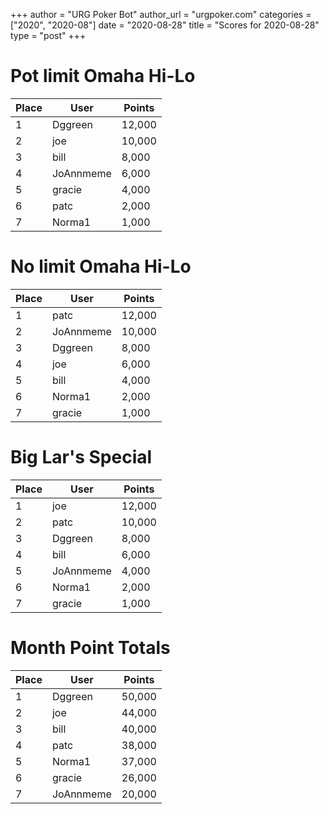 +++
author = "URG Poker Bot"
author_url = "urgpoker.com"
categories = ["2020", "2020-08"]
date = "2020-08-28"
title = "Scores for 2020-08-28"
type = "post"
+++
# Pot limit Omaha Hi-Lo

| Place | User | Points |
|-------|------|--------|
| 1 | Dggreen | 12,000 |
| 2 | joe | 10,000 |
| 3 | bill | 8,000 |
| 4 | JoAnnmeme | 6,000 |
| 5 | gracie | 4,000 |
| 6 | patc | 2,000 |
| 7 | Norma1 | 1,000 |

# No limit Omaha Hi-Lo

| Place | User | Points |
|-------|------|--------|
| 1 | patc | 12,000 |
| 2 | JoAnnmeme | 10,000 |
| 3 | Dggreen | 8,000 |
| 4 | joe | 6,000 |
| 5 | bill | 4,000 |
| 6 | Norma1 | 2,000 |
| 7 | gracie | 1,000 |

# Big Lar's Special

| Place | User | Points |
|-------|------|--------|
| 1 | joe | 12,000 |
| 2 | patc | 10,000 |
| 3 | Dggreen | 8,000 |
| 4 | bill | 6,000 |
| 5 | JoAnnmeme | 4,000 |
| 6 | Norma1 | 2,000 |
| 7 | gracie | 1,000 |

# Month Point Totals

| Place | User | Points |
|-------|------|--------|
| 1 | Dggreen | 50,000 |
| 2 | joe | 44,000 |
| 3 | bill | 40,000 |
| 4 | patc | 38,000 |
| 5 | Norma1 | 37,000 |
| 6 | gracie | 26,000 |
| 7 | JoAnnmeme | 20,000 |
